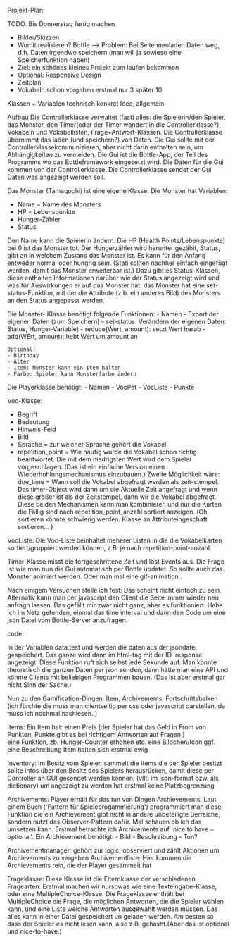 Projekt-Plan:

TODO: Bis Donnerstag fertig machen

  * Bilder/Skizzen
  * Womit realisieren? Bottle 
  --> Problem: Bei Seitenneuladen Daten weg, d.h. Daten irgendwo speichern (man will ja sowieso eine Speicherfunktion haben)
  * Ziel: ein schönes kleines Projekt zum laufen bekommen 
  * Optional: Responsive Design
  * Zeitplan
  * Vokabeln schon vorgeben erstmal nur 3 später 10

Klassen + Variablen
technisch konkret
Idee, allgemein
 
Aufbau
Die Controllerklasse verwaltet (fast) alles: die Spielerin/den Spieler, das Monster, den Timer(oder der Timer wandert in die Controllerklasse?), Vokabeln und Vokabellisten, Frage+Antwort-Klassen.
Die Controllerklasse übernimmt das laden (und speichern?) von Daten.
Die Gui sollte mit der Controllerklassekommunizieren, aber nicht darin enthalten sein, um Abhängigkeiten zu vermeiden. 
Die Gui ist die Bottle-App, der Teil des Programms wo das Bottleframework eingesetzt wird. 
Die Daten für die Gui kommen von der Controllerklasse. Die Controllerklasse sendet der Gui Daten was angezeigt werden soll.

Das Monster (Tamagochi) ist eine eigene Klasse.
Die Monster hat Variablen:
  - Name = Name des Monsters
  - HP = Lebenspunkte
  - Hunger-Zähler
  - Status
  
Den Name kann die Spielerin ändern.
Die HP (Health Points/Lebenspunkte) bei 0 ist das Monster tot.
Der Hungerzähler wird herunter gezählt, 
Status, gibt an in welchem Zustand das Monster ist. Es kann für den Anfang entweder normal oder hungrig sein.
(Stati sollten nachher einfach eingefügt werden, damit das Monster erweiterbar ist.)
Dazu gibt es Status-Klassen, diese enthalten Informationen darüber wie der Status angezeigt wird
und was für Auswirkungen er auf das Monster hat. das Monster hat eine set-status-Funktion, 
mit der die Attribute (z.b. ein anderes Bild) des Monsters an den Status angepasst werden. 

Die Monster- Klasse benötigt folgende Funktionen:
    - Namen
    - Export der eigenen Daten (zum Speichern)
    - set-status: Verändern der eigenen Daten: Status, Hunger-Variable)
    - reduce(Wert, amount): setzt Wert herab
    - add(WErt, amount): hebt Wert um amount an
    
    Optional:
    - Birthday
    - Alter
    - Item: Monster kann ein Item halten
    - Farbe: Spieler kann Monsterfarbe ändern

Die Playerklasse benötigt:
    - Namen
    - VocPet
    - VocListe
    - Punkte

Voc-Klasse:
 - Begriff
 - Bedeutung
 - Hinweis-Feld
 - Bild
 - Sprache = zur welcher Sprache gehört die Vokabel
 - repetition_point = Wie häufig wurde die Vokabel schon richtig beantwortet. Die mit dem niedrigsten Wert wird dem Spieler vorgeschlagen. (Das ist ein einfache Version einen Wiederhohlungsmechanismus einzubauen.) 
Zweite Möglichkeit wäre: due_time = Wann soll die Vokabel abgefragt werden als zeit-stempel. Das timer-Object wird dann um die Aktuelle Zeit angefragt und wenn diese größer ist als der Zeitstempel, dann wir die Vokabel abgefragt.
Diese beiden Mechanismen kann man kombinieren und nur die Karten die Fällig sind nach repetition_point_anzahl sortiert anzeigen. 
(Oh, sortieren könnte schwierig werden. Klasse an Attributeingeschaft sortieren... )

VocListe:
Die Voc-Liste beinhaltet meherer Listen in die die Vokabelkarten sortiert/gruppiert werden können,
z.B. je nach repetition-point-anzahl. 

Timer-Klasse
misst die fortgeschrittene Zeit und löst Events aus.
Die Frage ist wie man nun die Gui automatisch per Bottle updatet. So sollte auch das Monster animiert werden. Oder man mal eine gif-animation..

Nach einigem Versuchen stelle ich fest: Das scheint nicht einfach zu sein. 
Alternativ kann man per javascript den Client die Seite immer wieder neu anfragn lassen. Das gefällt mir zwar nicht ganz, aber 
es funktioniert. Habe ich im Netz gefunden, einmal das time interval und dann den Code um eine json Datei vom Bottle-Server anzufragen. 

code: 
<!DOCTYPE html>
<html>
<head>
    <script src="http://code.jquery.com/jquery-1.9.1.min.js"></script>
    <script src="http://code.jquery.com/jquery-migrate-1.1.0.min.js"></script>
    <script>
        var myVar = setInterval(myTimer, 1000);
        function myTimer() {
            var d = new Date();
            document.getElementById("demo").innerHTML = d.toLocaleTimeString();
            var my_data = "http://localhost:8080/json_data"; 
            $.getJSON( my_data, function (data){getElementById('response').innerHTML = data.test;})
            }
    </script>
</head>
In der Variablen data.test und werden die daten aus der jsondatei gespeichert. Das ganze wird dann im html-tag mit der ID 'response' angezeigt.
Diese Funktion ruft sich selbst jede Sekunde auf. 
Man könnte theoretisch die ganzen Daten per json senden, dann hätte man eine API und könnte Clients mit beliebigen Programmen bauen. 
(Das ist aber erstmal gar nicht Sinn der Sache.)

Nun zu den Gamification-Dingen:
Item, Archivements, Fortschrittsbalken (ich fürchte die muss man clientseitig per css oder javascript darstellen, da muss ich nochmal nachlesen..)

Items:
Ein Item hat:
    einen Preis (der Spieler hat das Geld in From von Punkten, Punkte gibt es bei richtigem Antworten auf Fragen.)  
    eine Funktion, zb. Hunger-Counter erhöhen etc.
    eine Bildchen/Icon
    ggf. eine Beschreibung
    Item halten sich erstmal ewig

Inventory:
    im Besitz vom Spieler, sammelt die Items die der Spieler besitzt
    sollte Infos über den Besitz des Spielers herausrücken, damit diese per Controller an GUI gesendet werden können, (vllt. im json-format bzw. als dictionary) um angezeigt zu werden
    hat erstmal keine Platzbegrenzung

Archivements:
    Player erhält für das tun von Dingen Archievements.
    Laut einem Buch ('Pattern für Spieleprogammierung') programmiert man diese Funktion die ein Archievement gibt nicht in andere unbeteiligte Berreiche, sondern nutzt das Observer-Pattern dafür.
    Mal schauen ob ich das umsetzen kann. Erstmal betrachte ich Archivements auf 'nice to have + optional'.
    Ein Archievement benötigt:
    - Bild
    - Beschreibung
    - Ton?

Archivementmanager: gehört zur logic, observiert und zählt Aktionen um Archievements zu vergeben
Archivementliste: Hier kommen die Archievements rein, die der Player gesammelt hat

Frageklasse:
Diese Klasse ist die Elternklasse der verschiedenen Fragearten: 
Erstmal machen wir nursowas wie eine Texteingabe-Klasse, oder eine MultipleChoice-Klasse.
Die Frageklasse enthält bei MultipleChoice die Frage, die möglichen Antworten, die die Spieler wählen kann, und eine Liste welche Antworten ausgewählt werden müssen. 
Das alles kann in einer Datei gespeichert un geladen werden. Am besten so dass der Spieler es nicht lesen kann, also z.B. gehasht.(Aber das ist optional und nice-to-have.)




